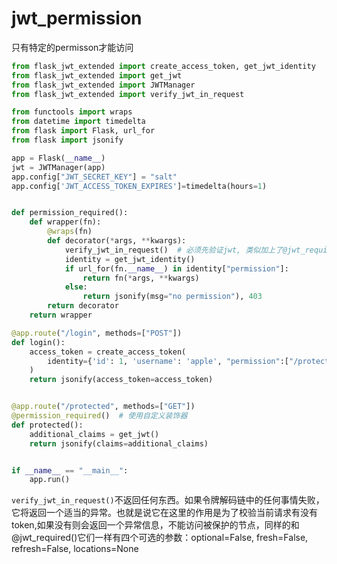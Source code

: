 # jwt_permission



只有特定的permisson才能访问

```python
from flask_jwt_extended import create_access_token, get_jwt_identity
from flask_jwt_extended import get_jwt
from flask_jwt_extended import JWTManager
from flask_jwt_extended import verify_jwt_in_request

from functools import wraps
from datetime import timedelta
from flask import Flask, url_for
from flask import jsonify

app = Flask(__name__)
jwt = JWTManager(app)
app.config["JWT_SECRET_KEY"] = "salt"
app.config['JWT_ACCESS_TOKEN_EXPIRES']=timedelta(hours=1)


def permission_required():
    def wrapper(fn):
        @wraps(fn)
        def decorator(*args, **kwargs):
            verify_jwt_in_request()  # 必须先验证jwt, 类似加上了@jwt_required()
            identity = get_jwt_identity()
            if url_for(fn.__name__) in identity["permission"]:
                return fn(*args, **kwargs)
            else:
                return jsonify(msg="no permission"), 403
        return decorator
    return wrapper

@app.route("/login", methods=["POST"])
def login():
    access_token = create_access_token(
        identity={'id': 1, 'username': 'apple', "permission":["/protected"]},
    )
    return jsonify(access_token=access_token)


@app.route("/protected", methods=["GET"])
@permission_required()  # 使用自定义装饰器
def protected():
    additional_claims = get_jwt()
    return jsonify(claims=additional_claims)


if __name__ == "__main__":
    app.run()
```


`verify_jwt_in_request()`不返回任何东西。如果令牌解码链中的任何事情失败，它将返回一个适当的异常。也就是说它在这里的作用是为了校验当前请求有没有token,如果没有则会返回一个异常信息，不能访问被保护的节点，同样的和@jwt_required()它们一样有四个可选的参数：optional=False, fresh=False, refresh=False, locations=None

